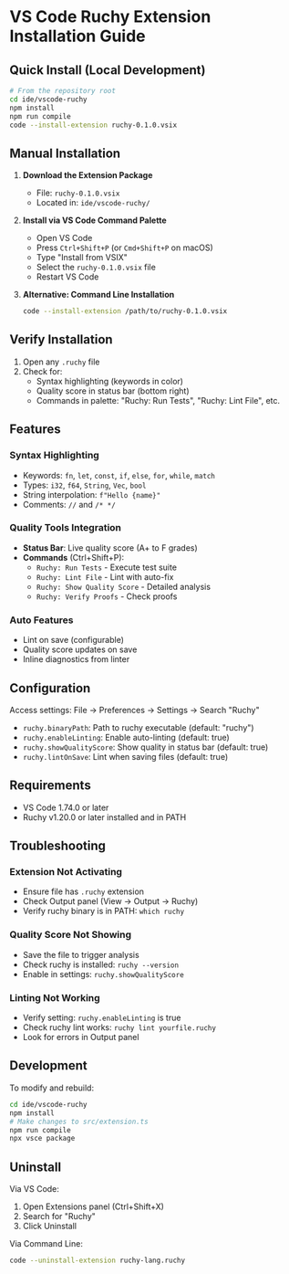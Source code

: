 # VS Code Ruchy Extension Installation Guide

## Quick Install (Local Development)

```bash
# From the repository root
cd ide/vscode-ruchy
npm install
npm run compile
code --install-extension ruchy-0.1.0.vsix
```

## Manual Installation

1. **Download the Extension Package**
   - File: `ruchy-0.1.0.vsix` 
   - Located in: `ide/vscode-ruchy/`

2. **Install via VS Code Command Palette**
   - Open VS Code
   - Press `Ctrl+Shift+P` (or `Cmd+Shift+P` on macOS)
   - Type "Install from VSIX"
   - Select the `ruchy-0.1.0.vsix` file
   - Restart VS Code

3. **Alternative: Command Line Installation**
   ```bash
   code --install-extension /path/to/ruchy-0.1.0.vsix
   ```

## Verify Installation

1. Open any `.ruchy` file
2. Check for:
   - Syntax highlighting (keywords in color)
   - Quality score in status bar (bottom right)
   - Commands in palette: "Ruchy: Run Tests", "Ruchy: Lint File", etc.

## Features

### Syntax Highlighting
- Keywords: `fn`, `let`, `const`, `if`, `else`, `for`, `while`, `match`
- Types: `i32`, `f64`, `String`, `Vec`, `bool`
- String interpolation: `f"Hello {name}"`
- Comments: `//` and `/* */`

### Quality Tools Integration
- **Status Bar**: Live quality score (A+ to F grades)
- **Commands** (Ctrl+Shift+P):
  - `Ruchy: Run Tests` - Execute test suite
  - `Ruchy: Lint File` - Lint with auto-fix
  - `Ruchy: Show Quality Score` - Detailed analysis
  - `Ruchy: Verify Proofs` - Check proofs

### Auto Features
- Lint on save (configurable)
- Quality score updates on save
- Inline diagnostics from linter

## Configuration

Access settings: File → Preferences → Settings → Search "Ruchy"

- `ruchy.binaryPath`: Path to ruchy executable (default: "ruchy")
- `ruchy.enableLinting`: Enable auto-linting (default: true)
- `ruchy.showQualityScore`: Show quality in status bar (default: true)
- `ruchy.lintOnSave`: Lint when saving files (default: true)

## Requirements

- VS Code 1.74.0 or later
- Ruchy v1.20.0 or later installed and in PATH

## Troubleshooting

### Extension Not Activating
- Ensure file has `.ruchy` extension
- Check Output panel (View → Output → Ruchy)
- Verify ruchy binary is in PATH: `which ruchy`

### Quality Score Not Showing
- Save the file to trigger analysis
- Check ruchy is installed: `ruchy --version`
- Enable in settings: `ruchy.showQualityScore`

### Linting Not Working
- Verify setting: `ruchy.enableLinting` is true
- Check ruchy lint works: `ruchy lint yourfile.ruchy`
- Look for errors in Output panel

## Development

To modify and rebuild:
```bash
cd ide/vscode-ruchy
npm install
# Make changes to src/extension.ts
npm run compile
npx vsce package
```

## Uninstall

Via VS Code:
1. Open Extensions panel (Ctrl+Shift+X)
2. Search for "Ruchy"
3. Click Uninstall

Via Command Line:
```bash
code --uninstall-extension ruchy-lang.ruchy
```